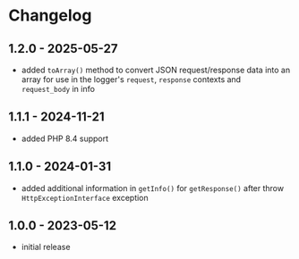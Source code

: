 # Changelog

## 1.2.0 - 2025-05-27

- added `toArray()` method to convert JSON request/response data into an array for use in the logger's `request`, `response` contexts and `request_body` in info

## 1.1.1 - 2024-11-21
- added PHP 8.4 support

## 1.1.0 - 2024-01-31

- added additional information in `getInfo()` for `getResponse()` after throw `HttpExceptionInterface` exception

## 1.0.0 - 2023-05-12

- initial release

